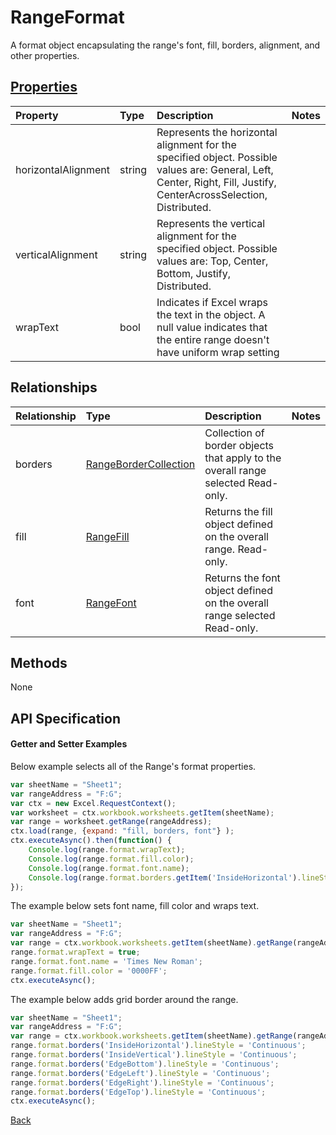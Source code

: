 # RangeFormat

A format object encapsulating the range's font, fill, borders, alignment, and other properties.

## [Properties](#getter-and-setter-examples)
| Property       | Type    |Description|Notes |
|:---------------|:--------|:----------|:-----|
|horizontalAlignment|string|Represents the horizontal alignment for the specified object. Possible values are: General, Left, Center, Right, Fill, Justify, CenterAcrossSelection, Distributed.||
|verticalAlignment|string|Represents the vertical alignment for the specified object. Possible values are: Top, Center, Bottom, Justify, Distributed.||
|wrapText|bool|Indicates if Excel wraps the text in the object. A null value indicates that the entire range doesn't have uniform wrap setting||

## Relationships
| Relationship | Type    |Description|Notes |
|:---------------|:--------|:----------|:-----|
|borders|[RangeBorderCollection](rangebordercollection.md)|Collection of border objects that apply to the overall range selected Read-only.||
|fill|[RangeFill](rangefill.md)|Returns the fill object defined on the overall range. Read-only.||
|font|[RangeFont](rangefont.md)|Returns the font object defined on the overall range selected Read-only.||

## Methods
None


## API Specification

#### Getter and Setter Examples

Below example selects all of the Range's format properties. 

```js
var sheetName = "Sheet1";
var rangeAddress = "F:G";
var ctx = new Excel.RequestContext();
var worksheet = ctx.workbook.worksheets.getItem(sheetName);
var range = worksheet.getRange(rangeAddress);
ctx.load(range, {expand: "fill, borders, font"} );
ctx.executeAsync().then(function() {
	Console.log(range.format.wrapText);
	Console.log(range.format.fill.color);
	Console.log(range.format.font.name);
	Console.log(range.format.borders.getItem('InsideHorizontal').lineStyle;	
});
```

The example below sets font name, fill color and wraps text. 

```js
var sheetName = "Sheet1";
var rangeAddress = "F:G";
var range = ctx.workbook.worksheets.getItem(sheetName).getRange(rangeAddress);
range.format.wrapText = true;
range.format.font.name = 'Times New Roman';
range.format.fill.color = '0000FF';
ctx.executeAsync();
```

The example below adds grid border around the range.

```js
var sheetName = "Sheet1";
var rangeAddress = "F:G";
var range = ctx.workbook.worksheets.getItem(sheetName).getRange(rangeAddress);
range.format.borders('InsideHorizontal').lineStyle = 'Continuous';
range.format.borders('InsideVertical').lineStyle = 'Continuous';
range.format.borders('EdgeBottom').lineStyle = 'Continuous';
range.format.borders('EdgeLeft').lineStyle = 'Continuous';
range.format.borders('EdgeRight').lineStyle = 'Continuous';
range.format.borders('EdgeTop').lineStyle = 'Continuous';
ctx.executeAsync();
```

[Back](#properties)
